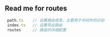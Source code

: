 ## Read me for routes
``` js
 path.ts    // 设置路由信息，主要用于中间件的识别
 index.ts   // 设置导出路由
 routes     // 路由的详细配置
```

